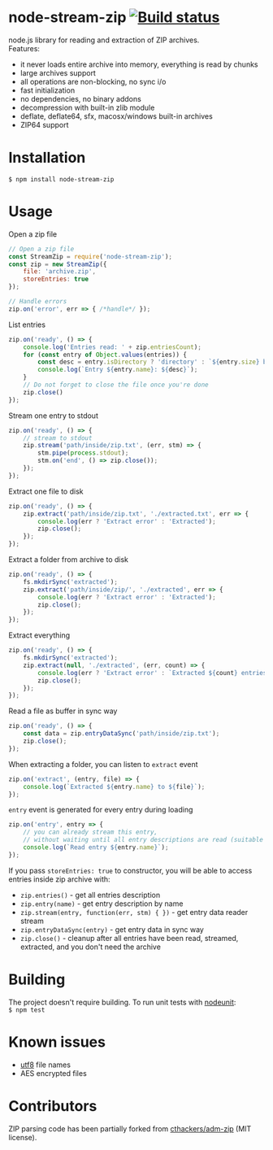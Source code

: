 # node-stream-zip [![Build status](https://travis-ci.org/antelle/node-stream-zip.svg?branch=master)](https://travis-ci.org/antelle/node-stream-zip)

node.js library for reading and extraction of ZIP archives.  
Features:

- it never loads entire archive into memory, everything is read by chunks
- large archives support
- all operations are non-blocking, no sync i/o
- fast initialization
- no dependencies, no binary addons
- decompression with built-in zlib module
- deflate, deflate64, sfx, macosx/windows built-in archives
- ZIP64 support

# Installation

`$ npm install node-stream-zip`

# Usage

Open a zip file
```javascript
// Open a zip file
const StreamZip = require('node-stream-zip');
const zip = new StreamZip({
    file: 'archive.zip',
    storeEntries: true
});

// Handle errors
zip.on('error', err => { /*handle*/ });
```

List entries
```javascript
zip.on('ready', () => {
    console.log('Entries read: ' + zip.entriesCount);
    for (const entry of Object.values(entries)) {
        const desc = entry.isDirectory ? 'directory' : `${entry.size} bytes`;
        console.log(`Entry ${entry.name}: ${desc}`);
    }
    // Do not forget to close the file once you're done
    zip.close()
});
```

Stream one entry to stdout
```javascript
zip.on('ready', () => {
    // stream to stdout
    zip.stream('path/inside/zip.txt', (err, stm) => {
        stm.pipe(process.stdout);
        stm.on('end', () => zip.close());
    });
});
```

Extract one file to disk
```javascript
zip.on('ready', () => {
    zip.extract('path/inside/zip.txt', './extracted.txt', err => {
        console.log(err ? 'Extract error' : 'Extracted');
        zip.close();
    });
});
```

Extract a folder from archive to disk
```javascript
zip.on('ready', () => {
    fs.mkdirSync('extracted');
    zip.extract('path/inside/zip/', './extracted', err => {
        console.log(err ? 'Extract error' : 'Extracted');
        zip.close();
    });
});
```

Extract everything
```javascript
zip.on('ready', () => {
    fs.mkdirSync('extracted');
    zip.extract(null, './extracted', (err, count) => {
        console.log(err ? 'Extract error' : `Extracted ${count} entries`);
        zip.close();
    });
});
```

Read a file as buffer in sync way
```javascript
zip.on('ready', () => {
    const data = zip.entryDataSync('path/inside/zip.txt');
    zip.close();
});
```

When extracting a folder, you can listen to `extract` event
```javascript
zip.on('extract', (entry, file) => {
    console.log(`Extracted ${entry.name} to ${file}`);
});
```

`entry` event is generated for every entry during loading
```javascript
zip.on('entry', entry => {
    // you can already stream this entry,
    // without waiting until all entry descriptions are read (suitable for very large archives)
    console.log(`Read entry ${entry.name}`);
});
```

If you pass `storeEntries: true` to constructor, you will be able to access entries inside zip archive with:

- `zip.entries()` - get all entries description
- `zip.entry(name)` - get entry description by name
- `zip.stream(entry, function(err, stm) { })` - get entry data reader stream
- `zip.entryDataSync(entry)` - get entry data in sync way
- `zip.close()` - cleanup after all entries have been read, streamed, extracted, and you don't need the archive

# Building

The project doesn't require building. To run unit tests with [nodeunit](https://github.com/caolan/nodeunit):  
`$ npm test`

# Known issues

- [utf8](https://github.com/rubyzip/rubyzip/wiki/Files-with-non-ascii-filenames) file names
- AES encrypted files

# Contributors

ZIP parsing code has been partially forked from [cthackers/adm-zip](https://github.com/cthackers/adm-zip) (MIT license).
